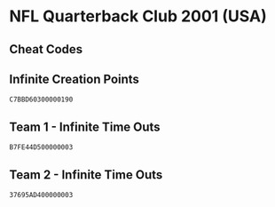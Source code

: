 # NFL Quarterback Club 2001 (USA)

## Cheat Codes

## Infinite Creation Points

```
C7BBD60300000190

```

##  Team 1 - Infinite Time Outs

```
B7FE44D500000003

```

## Team 2 - Infinite Time Outs

```
37695AD400000003

```

